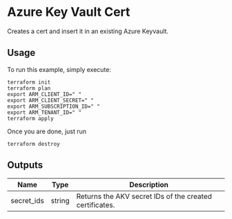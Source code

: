 # Azure Key Vault Cert

Creates a cert and insert it in an existing Azure Keyvault.

## Usage
To run this example, simply execute:

```hcl
terraform init
terraform plan
export ARM_CLIENT_ID=" "
export ARM_CLIENT_SECRET=" "
export ARM_SUBSCRIPTION_ID=" "
export ARM_TENANT_ID=" "
terraform apply
```

Once you are done, just run 
```hcl
terraform destroy
```

## Outputs
| Name | Type | Description | 
| -- | -- | -- | 
| secret_ids | string | Returns the AKV secret IDs of the created certificates. | 
